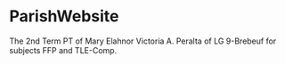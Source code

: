 # ParishWebsite
The 2nd Term PT of Mary Elahnor Victoria A. Peralta of LG 9-Brebeuf for subjects FFP and TLE-Comp. 
